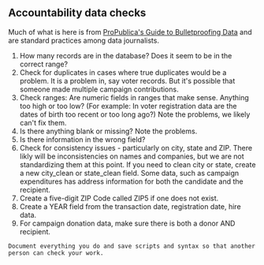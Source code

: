 ## Accountability data checks

Much of what is here is from [ProPublica's Guide to Bulletproofing Data](https://github.com/propublica/guides/blob/master/data-bulletproofing.md) and are standard practices among data journalists.  

1. How many records are in the database? Does it seem to be in the correct range?  
2. Check for duplicates in cases where true duplicates would be a problem. It is a problem in, say voter records. But it's possible that someone made multiple campaign contributions.  
3. Check ranges: Are numeric fields in ranges that make sense. Anything too high or
too low? (For example: In voter registration data are the dates of birth too recent or too long ago?)  Note the problems, we likely can't fix them.  
4. Is there anything blank or missing? Note the problems.  
5. Is there information in the wrong field?  
6. Check for consistency issues - particularly on city, state and ZIP.   There likly will be inconsistencies on names and companies, but we are not standardizing them at this point. If  you need to clean city or state, create a new city_clean or state_clean field. Some data, such as campaign expenditures has address information for both the candidate and the recipient.
7. Create a five-digit ZIP Code called ZIP5 if one does not exist.  
8. Create a YEAR field from the transaction date, registration date, hire data.  
9. For campaign donation data, make sure there is both a donor AND recipient.  

`Document everything you do and save scripts and syntax so that another person can check your work.`
